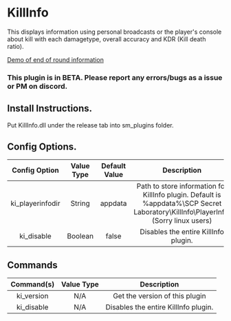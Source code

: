 # KillInfo
This displays information using personal broadcasts or the player's console about kill with each damagetype, overall accuracy and KDR (Kill death ratio).

[Demo of end of round information](https://gfycat.com/defensivetangiblebelugawhale)
### This plugin is in BETA. Please report any errors/bugs as a issue or PM on discord.

## Install Instructions.
Put KillInfo.dll under the release tab into sm_plugins folder.


## Config Options.
| Config Option              | Value Type      | Default Value | Description |
|   :---:                    |     :---:       |    :---:      |    :---:    |
| ki_playerinfodir           | String          | appdata       | Path to store information for KillInfo plugin. Default is %appdata%\SCP Secret Laboratory\KillInfo\PlayerInfo. (Sorry linux users) |
| ki_disable                 | Boolean         | false         | Disables the entire KillInfo plugin. |


## Commands

| Command(s)                 | Value Type      | Description                              |
|   :---:                    |     :---:       |    :---:                                 |
| ki_version                 | N/A             | Get the version of this plugin           |
| ki_disable                 | N/A             | Disables the entire KillInfo plugin.    |
